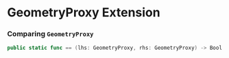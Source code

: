 #  GeometryProxy Extension

### Comparing `GeometryProxy`

```swift
public static func == (lhs: GeometryProxy, rhs: GeometryProxy) -> Bool
```
